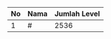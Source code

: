 | No | Nama            | Jumlah Level |
|----|-----------------|--------------|
| 1  | #    |    2536        |
